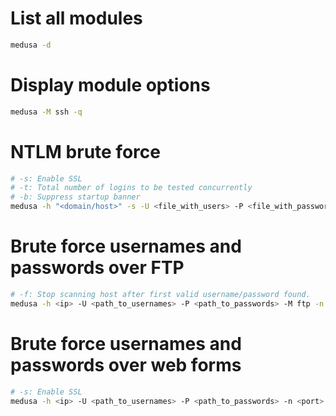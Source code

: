 # List all modules
```sh
medusa -d
```

# Display module options
```sh
medusa -M ssh -q
```

# NTLM brute force
```sh
# -s: Enable SSL
# -t: Total number of logins to be tested concurrently
# -b: Suppress startup banner
medusa -h "<domain/host>" -s -U <file_with_users> -P <file_with_passwords> -M http -m AUTH:NTLM -m USER-AGENT:"<modern_user_agent>" -m DIR:"<directory>" -m DOMAIN:"<domain_of_users>" -t 10 -b -O <output_files>
```

# Brute force usernames and passwords over FTP
```sh
# -f: Stop scanning host after first valid username/password found.
medusa -h <ip> -U <path_to_usernames> -P <path_to_passwords> -M ftp -n <port> -e ns -f -t 4
```

# Brute force usernames and passwords over web forms
```sh
# -s: Enable SSL
medusa -h <ip> -U <path_to_usernames> -P <path_to_passwords> -n <port> -e ns -M web-form -m FORM:"/login.php" -m DENY-SIGNAL:"Incorrect information" -m FORM-DATA:"POST?Username=&Password=&Submit=Login"
```
